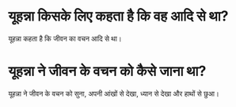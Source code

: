 # यूहन्ना किसके लिए कहता है कि वह आदि से था?
यूहन्ना कहता है कि जीवन का वचन आदि से था।
# यूहन्ना ने जीवन के वचन को कैसे जाना था?
यूहन्ना ने जीवन के वचन को सुना, अपनी आंखों से देखा, ध्यान से देखा और हाथों से छुआ।